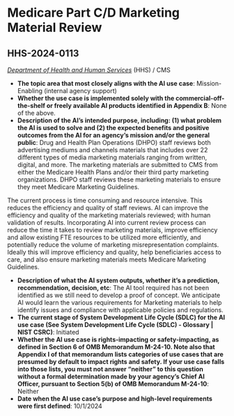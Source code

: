 # Medicare Part C/D Marketing Material Review
## HHS-2024-0113
_[Department of Health and Human Services](<../3_agency/Department of Health and Human Services.md>)_ (HHS) / CMS


+ **The topic area that most closely aligns with the AI use case**: Mission-Enabling (internal agency support)
+ **Whether the use case is implemented solely with the commercial-off-the-shelf or freely available AI products identified in Appendix B**: None of the above.
+ **Description of the AI’s intended purpose, including: (1) what problem the AI is used to solve and (2) the expected benefits and positive outcomes from the AI for an agency’s mission and/or the general public**: Drug and Health Plan Operations (DHPO) staff reviews both advertising mediums and channels materials that includes over 22  different types of media marketing materials ranging from written, digital, and more. The marketing materials are submitted to CMS from either the Medicare Health Plans and/or their third party marketing organizations. DHPO staff reviews these marketing materials to ensure they meet Medicare Marketing Guidelines. 

The current process is time consuming and resource intensive. This reduces the efficiency and quality of staff reviews. AI can improve the efficiency and quality of the marketing materials reviewed; with human validation of results. Incorporating AI into current review process can reduce the time it takes to review marketing materials, improve efficiency and allow existing FTE resources to be utilized more efficiently, and potentially reduce the volume of marketing misrepresentation complaints.  Ideally this will improve efficiency and quality, help beneficiaries access to care, and also ensure marketing materials meets Medicare Marketing Guidelines.
+ **Description of what the AI system outputs, whether it’s a prediction, recommendation, decision, etc**: The AI tool required has not been identified as we still need to develop a proof of concept.  We anticipate AI would learn the various requirements for Marketing materials to help identify issues and compliance with applicable policies and regulations.
+ **The current stage of System Development Life Cycle (SDLC) for the AI use case (See System Development Life Cycle (SDLC) - Glossary | NIST CSRC)**: Initiated
+ **Whether the AI use case is rights-impacting or safety-impacting, as defined in Section 6 of OMB Memorandum M-24-10. Note also that Appendix I of that memorandum lists categories of use cases that are presumed by default to impact rights and safety. If your use case falls into those lists, you must not answer “neither” to this question without a formal determination made by your agency’s Chief AI Officer, pursuant to Section 5(b) of OMB Memorandum M-24-10**: Neither
+ **Date when the AI use case’s purpose and high-level requirements were first defined**: 10/1/2024